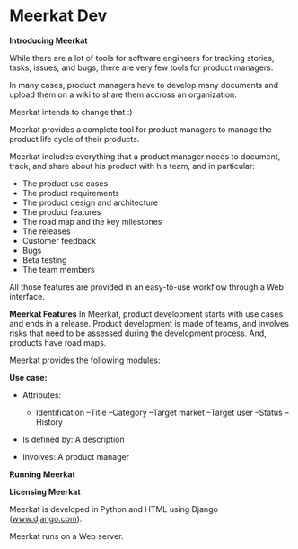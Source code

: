# Meerkat Dev

**Introducing Meerkat**

While there are a lot of tools for software engineers for tracking stories, tasks, issues, and bugs, there are very few tools for product managers.

In many cases, product managers have to develop many documents and upload them on a wiki to share them accross an organization.

Meerkat intends to change that :)

Meerkat provides a complete tool for product managers to manage the product life cycle of their products.

Meerkat includes everything that a product manager needs to document, track, and share about his product with his team, and in particular:

- The product use cases
- The product requirements
- The product design and architecture
- The product features
- The road map and the key milestones
- The releases
- Customer feedback
- Bugs
- Beta testing
- The team members

All those features are provided in an easy-to-use workflow through a Web interface.

**Meerkat Features**
In Meerkat, product development starts with use cases and ends in a release.
Product development is made of teams, and involves risks that need to be assessed during the development process.
And, products have road maps.

Meerkat provides the following modules:

**Use case:**
+ Attributes:
  + Identification
  –Title
  –Category
  –Target market
  –Target user
  –Status
  –History

+ Is defined by: A description
+ Involves: A product manager


**Running Meerkat**

**Licensing Meerkat**

Meerkat is developed in Python and HTML using Django (www.django.com).

Meerkat runs on a Web server.

